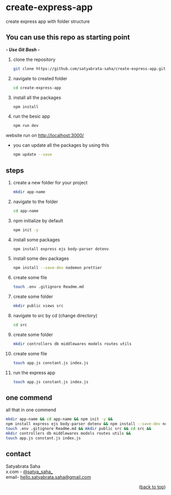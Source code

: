 # create-express-app

create express app with folder structure

## You can use this repo as starting point

**_- Use Git Bash -_**

1. clone the repository

    ```bash
    git clone https://github.com/satyabrata-saha/create-express-app.git
    ```
2. navigate to created folder

    ```bash
    cd create-express-app
    ```
3. install all the packages

    ```bash
    npm install
    ```
4. run the besic app

    ```bash
    npm run dev
    ```

website run on [http://localhost:3000/](http://localhost:3000/)

* you can update all the packages by using this

    ```bash
    npm update --save
    ```

## steps

1. create a new folder for your project
    ```bash
    mkdir app-name
    ```

2. navigate to the folder
    ```bash
    cd app-name
    ```

3. npm initialize by default
    ```bash
    npm init -y
    ```

4. install some packages
    ```bash
    npm install express ejs body-parser dotenv
    ```

5. install some dev packages
    ```bash
    npm install --save-dev nodemon prettier
    ```
6. create some file
    ```bash
    touch .env .gitignore Readme.md
    ```
7. create some folder
    ```bash
    mkdir public views src
    ```
8. navigate to src by cd (change directory)
    ```bash
    cd src
    ```
9. create some folder
    ```bash
    mkdir controllers db middlewares models routes utils
    ```
10. create some file
    ```bash
    touch app.js constant.js index.js
    ```
11. run the express app
    ```bash
    touch app.js constant.js index.js
    ```

## one commend
all that in one commend
```bash
mkdir app-name && cd app-name && npm init -y &&
npm install express ejs body-parser dotenv && npm install --save-dev nodemon &&
touch .env .gitignore Readme.md && mkdir public src && cd src &&
mkdir controllers db middlewares models routes utils &&
touch app.js constant.js index.js
```

## contact

Satyabrata Saha
<br>
x.com - [@satya_saha_](https://x.com/satya_saha_)
<br>
email- hello.satyabrata.saha@gmail.com

<p align="right">(<a href="#readme-top">back to top</a>)</p>


